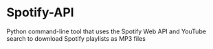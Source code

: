 # Spotify-API
Python command-line tool that uses the Spotify Web API and YouTube search to download Spotify playlists as MP3 files
